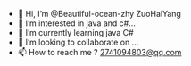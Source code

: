 - 👋 Hi, I’m @Beautiful-ocean-zhy ZuoHaiYang
- 👀 I’m interested in java and c#...
- 🌱 I’m currently learning java C#
- 💞️ I’m looking to collaborate on ...
- 📫 How to reach me ? 2741094803@qq.com

<!---
Beautiful-ocean-zhy/Beautiful-ocean-zhy is a ✨ special ✨ repository because its `README.md` (this file) appears on your GitHub profile.
You can click the Preview link to take a look at your changes.
--->
